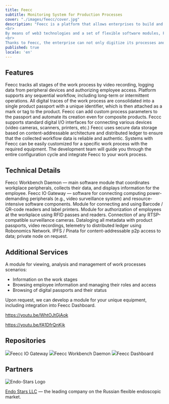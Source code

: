 ```yaml
---
title: Feecc
subtitle: Monitoring System for Production Processes
cover: "./images/feecc/cover.jpg"
description: "Feecc is a platform that allows enterprises to build and customize their own monitoring and control system for production or service processes to suit their needs.
<br>
By means of web3 technologies and a set of flexible software modules, Feecc enables auditing the employees' access to the workplace and mining all data about work processes. The information is stored in an immutable and secure storage with simple access for the QC department.
<br>
Thanks to Feecc, the enterprise can not only digitize its processes and get rid of annoying bureaucracy and lawsuits, but also attract the attention of new consumers to the product, increasing trust in it."
published: true
locale: 'en'
---
```


## Features

<ma-section title="Clear employee-product linkage">
Feecc tracks all stages of the work process by video recording, logging data from peripheral devices and authorizing employee access. Platform supports any sequential workflow, including long-term or intermittent operations.
</ma-section>

<ma-section title="Digital product passport">
All digital traces of the work process are consolidated into a single product passport with a unique identifier, which is then attached as a mark or tag to the product. Feecc can add custom process parameters to the passport and automate its creation even for composite products.
</ma-section>

<ma-section title="Various peripherals">
Feccc supports standard digital I/O interfaces for connecting various devices (video cameras, scanners, printers, etc.)
</ma-section>

<ma-section title="Secured by distributed techs">
Feecc uses secure data storage based on content-addressable architecture and distributed ledger to ensure that the collected workflow data is reliable and authentic.
</ma-section>

<ma-section title="Flexibility & dev support">
Systems with Feecc can be easily customized for a specific work process with the required equipment. The development team will guide you through the entire configuration cycle and integrate Feecc to your work process.
</ma-section>

## Technical Details

<g-image src="./images/feecc/cover.jpg"/>

<ma-section title="Employee workplace software">
Feecc Workbench Daemon — main software module that coordinates workplace peripherals, collects their data, and displays information for the employee.
</ma-section>

<ma-section title="Gateway for intensive components">
Feecc IO Gateway — software for connecting computing power-demanding peripherals (e.g., video surveillance system) and resource-intensive software components.
</ma-section>

<ma-section title="Support for product labeling">
Module for connecting and using Barcode / QR-code readers and label printers.
</ma-section>

<ma-section title="System for employee authorization">
Module for authorization of employees at the workplace using RFID passes and readers.
</ma-section>

<ma-section title="Video surveillance service">
Connection of any RTSP-compatible surveillance cameras.
</ma-section>

<ma-section title="Protected process logging">
Dataloging all metadata with product passports, video recordings, telemetry to distributed ledger using Robonomics Network.
</ma-section>

<ma-section title="Data storage">
IPFS / Pinata for content-addressable p2p access to data; private node on request.
</ma-section>

## Additional Services

<ma-section title="Feecc Dashboard">

A module for viewing, analysis and management of work processes scenarios:

* Information on the work stages
* Browsing employee information and managing their roles and access
* Browsing of digital passports and their status

</ma-section>

<ma-section title="Non-standard equipment support">
Upon request, we can develop a module for your unique equipment, including integration into Feecc Dashboard.
</ma-section>

https://youtu.be/WhtOJtGjAok

https://youtu.be/fA1DfrQnKjk

## Repositories

<ma-line>
    <ma-button href="https://github.com/Multi-Agent-io/feecc-io-gateway"><img src="./images/shared/GitHub.png"/><span>Feecc IO Gateway</span></ma-button>
    <ma-button href="https://github.com/Multi-Agent-io/feecc-workbench-daemon"><img src="./images/shared/GitHub.png"/><span>Feecc Workbench Daemon</span></ma-button>
    <ma-button href="https://github.com/Multi-Agent-io/feecc-analytics-backend"><img src="./images/shared/GitHub.png"/><span>Feecc Dashboard</span></ma-button>
</ma-line>

## Partners

<ma-line>

![Endo-Stars Logo](./images/feecc/endostars.png)

[Endo Stars LLC](http://endo-stars.ru/en/) — the leading company on the Russian flexible endoscopic market.

</ma-line>
